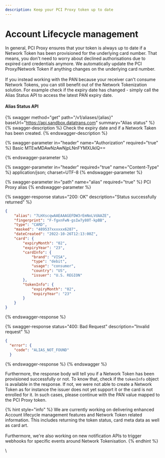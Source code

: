 ```yaml
---
description: Keep your PCI Proxy token up to date
---
```


# Account Lifecycle management

In general, PCI Proxy ensures that your token is always up to date if a Network Token has been provisioned for the underlying card number. That means, you don't need to worry about declined authorisations due to expired card credentials anymore. We automatically update the PCI Proxy/Network Token if anything changes on the underlying card number. \
\
If you instead working with the PAN because your receiver can't consume Network Tokens, you can still benefit out of the Network Tokenization solution. For example check if the expiry date has changed - simply call the Alias Status API to access the latest PAN expiry date.&#x20;

#### Alias Status API

{% swagger method="get" path="/v1/aliases/{alias}" baseUrl="https://api.sandbox.datatrans.com" summary="Alias status" %}
{% swagger-description %}
Check the expiry date and if a Network Taken has been created. 
{% endswagger-description %}

{% swagger-parameter in="header" name="Authorization" required="true" %}
Basic MTEwMDAwNzAwNjpLNnFYMXUkIQ==


{% endswagger-parameter %}

{% swagger-parameter in="header" required="true" name="Content-Type" %}
application/json; charset=UTF-8
{% endswagger-parameter %}

{% swagger-parameter in="path" name="alias" required="true" %}
PCI Proxy alias
{% endswagger-parameter %}

{% swagger-response status="200: OK" description="Status successfully returned" %}
```json
{
    "alias": "7LHXscqwAAEAAAGEFDW3rEmNoLVdAAZE",
    "fingerprint": "F-fgxnFwN-gsIw7y80T-kpBB",
    "type": "CARD",
    "masked": "489537xxxxxx6287",
    "dateCreated": "2022-10-26T12:13:00Z",
    "card": {
        "expiryMonth": "02",
        "expiryYear": "23",
        "cardInfo": {
            "brand": "VISA",
            "type": "debit",
            "usage": "consumer",
            "country": "US",
            "issuer": "U.S. REGION"
        },
        "tokenInfo": {
            "expiryMonth": "02",
            "expiryYear": "23"
        }
    }
}
```
{% endswagger-response %}

{% swagger-response status="400: Bad Request" description="Invalid request" %}
```json
{
  "error": {
    "code": "ALIAS_NOT_FOUND"
  }
```
{% endswagger-response %}
{% endswagger %}

Furthermore, the response body will tell you if a Network Token has been provisioned successfully or not. To know that, check if the `tokenInfo` object is available in the response. If not, we were not able to create a Network Token as for instance the issuer does not yet support it or the card is not enrolled for it. In such cases, please continue with the PAN value mapped to the PCI Proxy token.&#x20;

{% hint style="info" %}
We are currently working on delivering enhanced Account lifecycle management features and Network Token related information. This includes returning the token status, card meta data as well as card art.\
\
Furthermore, we're also working on new notification APIs to trigger webhooks for specific events around Network Tokenisation.&#x20;
{% endhint %}

\
